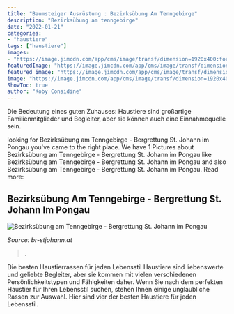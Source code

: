 ```yaml
---
title: "Baumsteiger Ausrüstung : Bezirksübung Am Tenngebirge"
description: "Bezirksübung am tenngebirge"
date: "2022-01-21"
categories:
- "haustiere"
tags: ["haustiere"]
images:
- "https://image.jimcdn.com/app/cms/image/transf/dimension=1920x400:format=jpg/path/sbde0d6bdcaed788e/image/i7c28aa10a3185e9d/version/1561923632/image.jpg"
featuredImage: "https://image.jimcdn.com/app/cms/image/transf/dimension=1920x400:format=jpg/path/sbde0d6bdcaed788e/image/i7c28aa10a3185e9d/version/1561923632/image.jpg"
featured_image: "https://image.jimcdn.com/app/cms/image/transf/dimension=1920x400:format=jpg/path/sbde0d6bdcaed788e/image/i7c28aa10a3185e9d/version/1561923632/image.jpg"
image: "https://image.jimcdn.com/app/cms/image/transf/dimension=1920x400:format=jpg/path/sbde0d6bdcaed788e/image/i7c28aa10a3185e9d/version/1561923632/image.jpg"
ShowToc: true
author: "Koby Considine"
---
```



Die Bedeutung eines guten Zuhauses: Haustiere sind großartige Familienmitglieder und Begleiter, aber sie können auch eine Einnahmequelle sein.

	

		
looking for Bezirksübung am Tenngebirge - Bergrettung St. Johann im Pongau you've came to the right place. We have 1 Pictures about Bezirksübung am Tenngebirge - Bergrettung St. Johann im Pongau like Bezirksübung am Tenngebirge - Bergrettung St. Johann im Pongau and also Bezirksübung am Tenngebirge - Bergrettung St. Johann im Pongau. Read more:
		
    
## Bezirksübung Am Tenngebirge - Bergrettung St. Johann Im Pongau

<img loading=lazy src="https://image.jimcdn.com/app/cms/image/transf/dimension=1920x400:format=jpg/path/sbde0d6bdcaed788e/image/i7c28aa10a3185e9d/version/1561923632/image.jpg" onerror="this.onerror=null;this.src='https://tse1.mm.bing.net/th?id=OIP.wLDpmRMS12Gr3rTSshlOggHaE8&amp;pid=15.1';" alt="Bezirksübung am Tenngebirge - Bergrettung St. Johann im Pongau">

_Source: br-stjohann.at_

>. 

	

Die besten Haustierrassen für jeden Lebensstil
Haustiere sind liebenswerte und geliebte Begleiter, aber sie kommen mit vielen verschiedenen Persönlichkeitstypen und Fähigkeiten daher. Wenn Sie nach dem perfekten Haustier für Ihren Lebensstil suchen, stehen Ihnen einige unglaubliche Rassen zur Auswahl. Hier sind vier der besten Haustiere für jeden Lebensstil.

